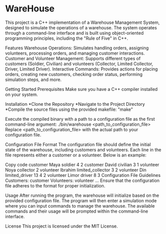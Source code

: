 # WareHouse
This project is a C++ implementation of a Warehouse Management System, designed to simulate the operations of a warehouse. 
The system operates through a command-line interface and is built using object-oriented programming principles, including the "Rule of Five" in C++.

Features
Warehouse Operations: Simulates handling orders, assigning volunteers, processing orders, and managing customer interactions.
Customer and Volunteer Management: Supports different types of customers (Soldier, Civilian) and volunteers (Collector, Limited Collector, Driver, Limited Driver).
Interactive Commands: Provides actions for placing orders, creating new customers, checking order status, performing simulation steps, and more.

Getting Started
Prerequisites
Make sure you have a C++ compiler installed on your system.

Installation
*Clone the Repository
*Navigate to the Project Directory
*Compile the source files using the provided makefile: "make"

Execute the compiled binary with a path to a configuration file as the first command-line argument:
./bin/warehouse <path_to_configuration_file>
Replace <path_to_configuration_file> with the actual path to your configuration file.

Configuration File Format
The configuration file should define the initial state of the warehouse, including customers and volunteers. 
Each line in the file represents either a customer or a volunteer. Below is an example:

Copy code
customer Maya soldier 4 2
customer David civilian 3 1
volunteer Noya collector 2
volunteer Ibrahim limited_collector 3 2
volunteer Din limited_driver 13 4 2
volunteer Limor driver 8 3
Configuration File Guidelines
Customers:
customer <Name> <Type> <OrdersPlaced> <OrdersCompleted>
Volunteers:
volunteer <Name> <Role> <Attribute1> <Attribute2> ...
Ensure that the configuration file adheres to the format for proper initialization.

Usage
After running the program, the warehouse will initialize based on the provided configuration file. 
The program will then enter a simulation mode where you can input commands to manage the warehouse.
The available commands and their usage will be prompted within the command-line interface.

License
This project is licensed under the MIT License.

